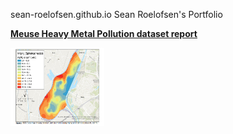 sean-roelofsen.github.io
Sean Roelofsen's Portfolio

<p><a href="https://github.com/sean-roelofsen/MeuseContaminants/raw/main/Sean_Roelofsen_Lab%204%20CODG%20212.pdf" target="_blank"><b><u>Meuse Heavy Metal Pollution dataset report</b></u></a></p>

<a href="https://github.com/sean-roelofsen/MeuseContaminants/raw/main/Sean_Roelofsen_Lab%204%20CODG%20212.pdf" target="_blank"><img src="https://raw.githubusercontent.com/sean-roelofsen/MeuseContaminants/main/pic2.png" alt="Meuse" width="150" height="125"></a></p>


